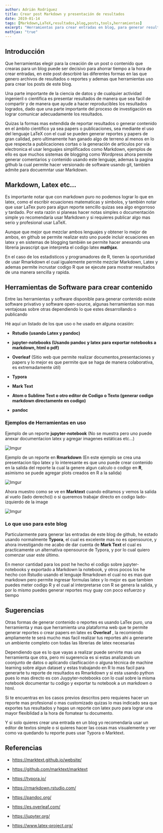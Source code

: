 ```yaml
---
author: Adrián Rodríguez
title: Crear post Markdown y presentación de resultados
date: 2019-01-14
tags: [Markdown,LaTeX,resultados,blog,posts,tools,herramientas]
excerpt: "Herramientas para crear entradas en blog, para generar resultados, para crear papers o articulos, etc.."
mathjax: "true"
---
```


## Introducción

Que herramientas elegir para la creación de un post o contenido que crearas para un blog puede ser decisivo para ahorrar tiempo a la hora de crear entradas, en este post descrbiré las diferentes formas en las que genero archivos de resultados o reportes y ademas que herramientas uso para crear los posts de este blog.

Una parte importante de la ciencia de datos y de cualquier actividad ingenieril o cientifica es presentar resultados de manera que sea facil de compartir y de manera que ayude a hacer reproducibles los resultados logrados, dado que una parte importante del proceso de investigación es lograr comunicar adecuadamente los resultados.

Quizas la formas mas extendida de reportar resultados o generar contenido en el ámbito científico ya sea papers o publicaciones, sea mediante el uso del lenguaje LaTeX con el cual se pueden generar reportes y papers de gran calidad, pero ultimamente han ganado algo de terreno al menos en lo que respecta  a publicaciones cortas o la generación de articulos por vía electronica el usar lenguajes simplificados como Markdown, ejemplos de ello es que muchos sistemas de blogging como Wordpress ahora permite generar comentarios y contenido usando este lenguaje, ademas la pagina github la cual permite hacer versionado de software usando git, tambien admite para docuemntar usar Markdown.

## Markdown, Latex etc...

Es importante notar que con markdown puro no podemos lograr lo que en latex, como el escribir ecuaciones matematicas y simbolos, y también notar que usar LaTex puro para algun reporte sencillo quizas sea algo engorroso y tardado. Por esta razón si planeas hacer notas simples o documentación simple yo recomendaría usar Markdown y si requieres publicar algo mas serio y profesional usar LaTeX. 

Aunque que mejor que mezclar ambos lenguajes y obtener lo mejor de ambos, en github se permite realizar esto uno puede incluir ecuaciones en latex y en sistemas de blogging también se permite hacer anexando una libreria javascript que interpreta el codigo latex **mathjax**.



En el caso de los estadisticos y programadores de R, tienen la oportunidad de usar Rmarkdown el cual igualemente permite mezclar Markdown, Latex y ademas permite incrustar codigo R que se ejecute para mostrar resultados de una manera sencilla y rapida.

## Herramientas de Software para crear contenido

Entre las herramientas y software disponible para generar contenido existe software privativo y software open-source, algunas herramientas son mas ventajosas sobre otras dependiendo lo que estes desarrollando o publicando

Hé aquí un listado de los que uso o he usado en alguna ocasión:

- **Rstudio (usando Latex y pandoc)**

- **jupyter-notebooks (Usando pandoc y latex para exportar notebooks a markdown, html o pdf)**

- **Overleaf** (Sitio web que permite realizar documentos,presentaciones y papers y lo mejor es que permite que se haga de manera colaborativa, es extremadamente útil)

- **Typora**

- **Mark Text**

- **Atom o Sublime Text o otro editor de Codigo o Texto (generar codigo markdown directamente en codigo)**

- **pandoc**

### Ejemplos de Herramientas en uso

Ejemplo de un reporte **jupyter-notebook** (No se muestra pero uno puede anexar documentacion latex y agregar imagenes estáticas etc...)

![Imgur](https://i.imgur.com/ufeme4s.png)

Ejemplo de un reporte en **Rmarkdown** (En este ejemplo se crea una presentacion tipo latex y lo interesante es que uno puede crear contenido en la salida del reporte la cual la genere algun calculo o codigo en **R**, asimismo se puede agregar plots creados en R a la salida)

![Imgur](https://i.imgur.com/ao7N9gh.png)

Ahora muestro como se ve en **Marktext** cuando editamos y vemos la salida al vuelo (lado derecho)) o si queremos trabajar directo en codigo lado-izquierdo de la image

![Imgur](https://i.imgur.com/Zkq36Lv.png)



### Lo que uso para este blog

Particularmente para generar las entradas de este blog de github, he estado usando normalmente **Typora**, el cual es excelente mas no es opensource, y ahora investigando me acabo de dar cuenta de **Mark Text** el cual es practicamente un alternativa opensource de Typora, y por lo cual quiero comenzar  usar este último.

En menor cantidad para los post he hecho el codigo sobre jupyter-notebooks y exportado a Markdown la notebook, y otros pocos los he hecho con Rstudio usando el lenguaje Rmarkdown el cual no es mas que markdown pero permite ingresar formulas latex y lo mejor es que tambien puedes meter codigo R y el cual al interpretarse con R se genera la salida, y por lo mismo puedes generar reportes muy guay con poco esfuerzo y tiempo



## Sugerencias

Otras formas de generar contenido o reportes es usando LaTex puro, una herramienta y mas que herramienta una plataforma web que te permite generar reportes o crear papers en latex es **Overleaf** , la recomiendo ampliamente te será mucho mas facil realizar tus reportes ahi a generarte un ambiente completo con todas las librerias de latex necesarias

Dependiendo que es lo que vayas a realizar puede servirte mas una herramienta que otra, pero mi sugerencia es si estas analizando un coonjunto de datos o aplicando clasfiicación o alguna técnica de machine learning sobre algun dataset y estas trabajando en R lo mas facil para generarte tu reporte de resultados es Rmarkdown y si esta usando python pues lo mas directo es con Juypyter-notebooks con lo cual sobre la misma notebook documentar tu codigo y exportar tu notebook a un markdown o html.

Si te encuentras en los casos previos descritos pero requieres hacer un reporte mas profesional o mas customizado quizas lo mas indicado sea que exportes tus resultados y hagas un reporte con latex puro para lograr una mayor flexiblidad a la hora de fomatear tu documento.

Y  si solo quieres crear una entrada en un blog yo recomendaría usar un editor de textos simple o si quieres hacer las cosas mas visualemente y ver como va quedando  tu reporte pues usar Typora o Marktext.

## Referencias

- https://marktext.github.io/website/

- https://github.com/marktext/marktext

- https://typora.io/

- https://rmarkdown.rstudio.com/

- https://pandoc.org/

- https://es.overleaf.com/

- https://jupyter.org/

- https://www.latex-project.org/
